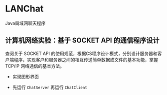 LANChat
=======

Java局域网聊天程序

计算机网络实验：基于 SOCKET API 的通信程序设计
-----------

查阅关于 SOCKET API 的使用规范，根据CS程序设计模式，分别设计服务器和客户端程序，实现客户和服务器之间的相互传送简单数据或文件的基本功能，掌握 TCP/IP 网络通信的基本方法。

+ 实现图形界面

+ 先运行 `ChatServer` 再运行 `ChatClient`
